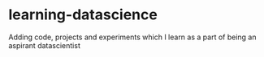 # learning-datascience
Adding code, projects and experiments which I learn as a part of being an aspirant datascientist
